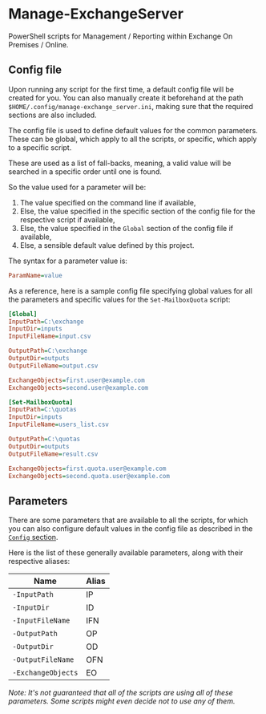 # Manage-ExchangeServer

PowerShell scripts for Management / Reporting within Exchange On Premises /
Online.

## Config file

Upon running any script for the first time, a default config file will be
created for you. You can also manually create it beforehand at the path
`$HOME/.config/manage-exchange_server.ini`, making sure that the required
sections are also included.

The config file is used to define default values for the common parameters.
These can be global, which apply to all the scripts, or specific, which apply to
a specific script.

These are used as a list of fall-backs, meaning, a valid value will be searched
in a specific order until one is found.

So the value used for a parameter will be:
1. The value specified on the command line if available,
2. Else, the value specified in the specific section of the config file for the
   respective script if available,
3. Else, the value specified in the `Global` section of the config file if
   available,
4. Else, a sensible default value defined by this project.

The syntax for a parameter value is:

```ini
ParamName=value
```

As a reference, here is a sample config file specifying global values for all
the parameters and specific values for the `Set-MailboxQuota` script:

```ini
[Global]
InputPath=C:\exchange
InputDir=inputs
InputFileName=input.csv

OutputPath=C:\exchange
OutputDir=outputs
OutputFileName=output.csv

ExchangeObjects=first.user@example.com
ExchangeObjects=second.user@example.com

[Set-MailboxQuota]
InputPath=C:\quotas
InputDir=inputs
InputFileName=users_list.csv

OutputPath=C:\quotas
OutputDir=outputs
OutputFileName=result.csv

ExchangeObjects=first.quota.user@example.com
ExchangeObjects=second.quota.user@example.com
```

## Parameters

There are some parameters that are available to all the scripts, for which you
can also configure default values in the config file as described in the
[`Config` section](#config).

Here is the list of these generally available parameters, along with their
respective aliases:

Name | Alias
--- | ---
`-InputPath` | IP
`-InputDir` | ID
`-InputFileName` | IFN
`-OutputPath` | OP
`-OutputDir` | OD
`-OutputFileName` | OFN
`-ExchangeObjects` | EO

_Note: It's not guaranteed that all of the scripts are using all of these
parameters. Some scripts might even decide not to use any of them._
